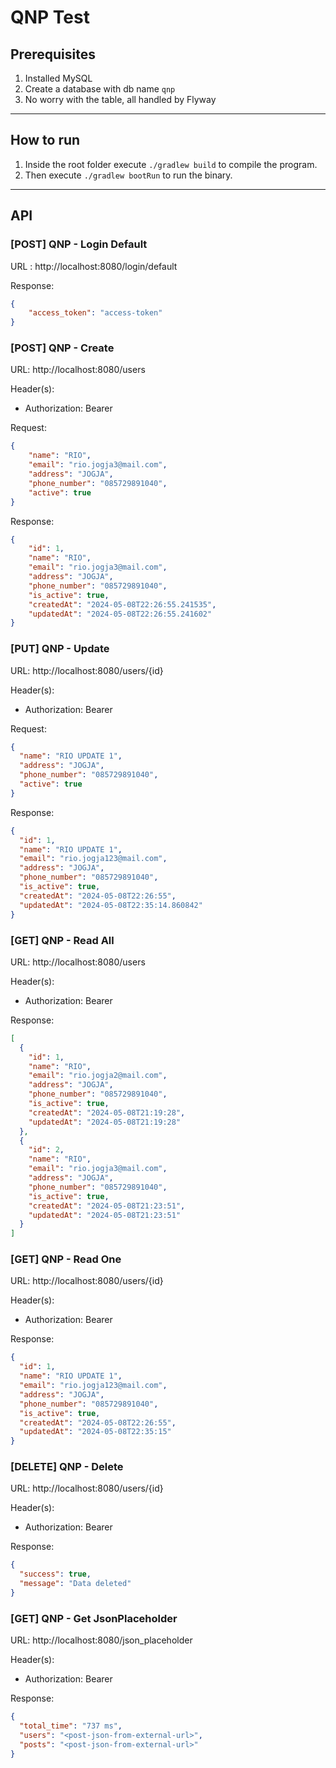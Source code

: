 # QNP Test

## Prerequisites

1. Installed MySQL
2. Create a database with db name `qnp`
3. No worry with the table, all handled by Flyway
---

## How to run

1. Inside the root folder execute `./gradlew build` to compile the program.
2. Then execute `./gradlew bootRun` to run the binary.
---

## API
### [POST] QNP - Login Default
URL : http://localhost:8080/login/default

Response:
```json
{
    "access_token": "access-token"
}
``` 

### [POST] QNP - Create
URL: http://localhost:8080/users

Header(s):
- Authorization: Bearer <access-token>

Request:
```json
{
    "name": "RIO",
    "email": "rio.jogja3@mail.com",
    "address": "JOGJA",
    "phone_number": "085729891040",
    "active": true
}
```

Response:
```json
{
    "id": 1,
    "name": "RIO",
    "email": "rio.jogja3@mail.com",
    "address": "JOGJA",
    "phone_number": "085729891040",
    "is_active": true,
    "createdAt": "2024-05-08T22:26:55.241535",
    "updatedAt": "2024-05-08T22:26:55.241602"
}
``` 

### [PUT] QNP - Update
URL: http://localhost:8080/users/{id}

Header(s):
- Authorization: Bearer <access-token>

Request:
```json
{
  "name": "RIO UPDATE 1",
  "address": "JOGJA",
  "phone_number": "085729891040",
  "active": true
}
```

Response:
```json
{
  "id": 1,
  "name": "RIO UPDATE 1",
  "email": "rio.jogja123@mail.com",
  "address": "JOGJA",
  "phone_number": "085729891040",
  "is_active": true,
  "createdAt": "2024-05-08T22:26:55",
  "updatedAt": "2024-05-08T22:35:14.860842"
}
``` 

### [GET] QNP - Read All
URL: http://localhost:8080/users

Header(s):
- Authorization: Bearer <access-token>

Response:
```json
[
  {
    "id": 1,
    "name": "RIO",
    "email": "rio.jogja2@mail.com",
    "address": "JOGJA",
    "phone_number": "085729891040",
    "is_active": true,
    "createdAt": "2024-05-08T21:19:28",
    "updatedAt": "2024-05-08T21:19:28"
  },
  {
    "id": 2,
    "name": "RIO",
    "email": "rio.jogja3@mail.com",
    "address": "JOGJA",
    "phone_number": "085729891040",
    "is_active": true,
    "createdAt": "2024-05-08T21:23:51",
    "updatedAt": "2024-05-08T21:23:51"
  }
]
``` 

### [GET] QNP - Read One
URL: http://localhost:8080/users/{id}

Header(s):
- Authorization: Bearer <access-token>

Response:
```json
{
  "id": 1,
  "name": "RIO UPDATE 1",
  "email": "rio.jogja123@mail.com",
  "address": "JOGJA",
  "phone_number": "085729891040",
  "is_active": true,
  "createdAt": "2024-05-08T22:26:55",
  "updatedAt": "2024-05-08T22:35:15"
}
``` 

### [DELETE] QNP - Delete
URL: http://localhost:8080/users/{id}

Header(s):
- Authorization: Bearer <access-token>

Response:
```json
{
  "success": true,
  "message": "Data deleted"
}
``` 

### [GET] QNP - Get JsonPlaceholder 
URL: http://localhost:8080/json_placeholder

Header(s):
- Authorization: Bearer <access-token>

Response:
```json
{
  "total_time": "737 ms",
  "users": "<post-json-from-external-url>",
  "posts": "<post-json-from-external-url>"
}
``` 